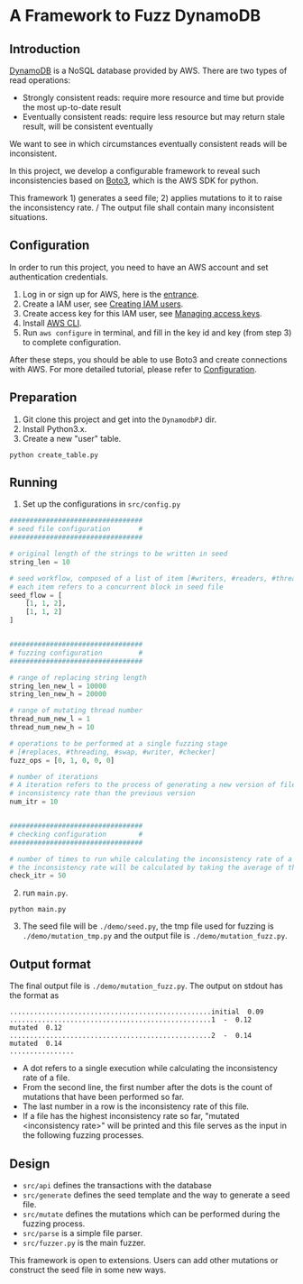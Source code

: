 # A Framework to Fuzz DynamoDB
## Introduction
[DynamoDB](https://aws.amazon.com/dynamodb) is a NoSQL database provided by AWS.
There are two types of read operations:
* Strongly consistent reads: require more resource and time but provide the most up-to-date result
* Eventually consistent reads: require less resource but may return stale result, will be consistent eventually

We want to see in which circumstances eventually consistent reads will be inconsistent.

In this project, we develop a configurable framework to reveal such inconsistencies based on 
[Boto3](https://boto3.amazonaws.com/v1/documentation/api/latest/index.html), which is the AWS SDK for python.

This framework 1) generates a seed file; 2) applies mutations to it to raise the inconsistency rate. /
The output file shall contain many inconsistent situations.

## Configuration
In order to run this project, you need to have an AWS account and set authentication credentials.
1. Log in or sign up for AWS, here is the [entrance](https://portal.aws.amazon.com/).
2. Create a IAM user, see [Creating IAM users](https://docs.aws.amazon.com/IAM/latest/UserGuide/id_users_create.html#id_users_create_console).
3. Create access key for this IAM user, see [Managing access keys](https://docs.aws.amazon.com/IAM/latest/UserGuide/id_credentials_access-keys.html#Using_CreateAccessKey).
4. Install [AWS CLI](https://aws.amazon.com/cli/).
5. Run ```aws configure``` in terminal, and fill in the key id and key (from step 3) to complete configuration.

After these steps, you should be able to use Boto3 and create connections with AWS. 
For more detailed tutorial, please refer to [Configuration](https://boto3.amazonaws.com/v1/documentation/api/latest/guide/quickstart.html#configuration).

## Preparation
1. Git clone this project and get into the ```DynamodbPJ``` dir.
2. Install Python3.x.
3. Create a new "user" table.
```shell
python create_table.py
```

## Running
1. Set up the configurations in ```src/config.py```
```python
#################################
# seed file configuration       #
#################################

# original length of the strings to be written in seed
string_len = 10

# seed workflow, composed of a list of item [#writers, #readers, #threads],
# each item refers to a concurrent block in seed file
seed_flow = [
    [1, 1, 2],
    [1, 1, 2]
]


#################################
# fuzzing configuration         #
#################################

# range of replacing string length
string_len_new_l = 10000
string_len_new_h = 20000

# range of mutating thread number
thread_num_new_l = 1
thread_num_new_h = 10

# operations to be performed at a single fuzzing stage
# [#replaces, #threading, #swap, #writer, #checker]
fuzz_ops = [0, 1, 0, 0, 0]

# number of iterations
# A iteration refers to the process of generating a new version of file that has a higher
# inconsistency rate than the previous version
num_itr = 10


#################################
# checking configuration        #
#################################

# number of times to run while calculating the inconsistency rate of a file
# the inconsistency rate will be calculated by taking the average of these executions
check_itr = 50
```
2. run ```main.py```.
```shell
python main.py
```
3. The seed file will be ```./demo/seed.py```, the tmp file used for fuzzing is ```./demo/mutation_tmp.py``` and the output file is ```./demo/mutation_fuzz.py```.

## Output format
The final output file is ```./demo/mutation_fuzz.py```.
The output on stdout has the format as
```text
..................................................initial  0.09
..................................................1  -  0.12
mutated  0.12
..................................................2  -  0.14
mutated  0.14
................
```
* A dot refers to a single execution while calculating the inconsistency rate of a file.
* From the second line, the first number after the dots is the count of mutations that have been performed so far.
* The last number in a row is the inconsistency rate of this file.
* If a file has the highest inconsistency rate so far, "mutated \<inconsistency rate\>" will be printed and this file serves as the input in the following fuzzing processes.

## Design
* ```src/api``` defines the transactions with the database
* ```src/generate``` defines the seed template and the way to generate a seed file.
* ```src/mutate``` defines the mutations which can be performed during the fuzzing process.
* ```src/parse``` is a simple file parser.
* ```src/fuzzer.py``` is the main fuzzer.

This framework is open to extensions. Users can add other mutations or construct the seed file in some new ways.

